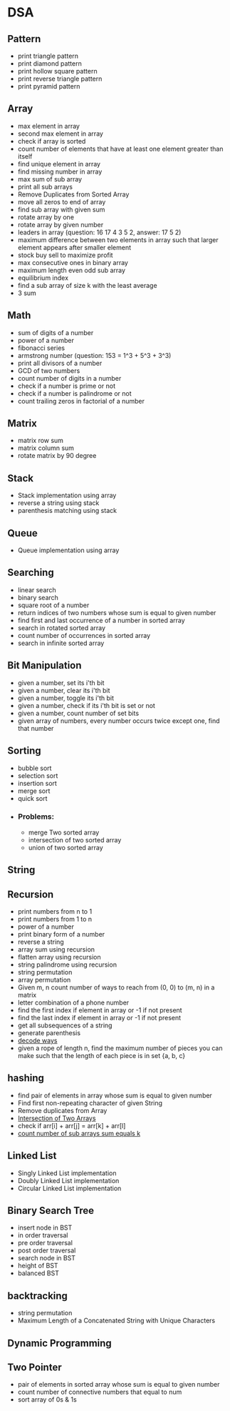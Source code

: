 # DSA

## Pattern
* print triangle pattern
* print diamond pattern
* print hollow square pattern
* print reverse triangle pattern
* print pyramid pattern

## Array
* max element in array
* second max element in array
* check if array is sorted
* count number of elements that have at least one element greater than itself
* find unique element in array
* find missing number in array
* max sum of sub array
* print all sub arrays
* Remove Duplicates from Sorted Array
* move all zeros to end of array
* find sub array with given sum
* rotate array by one
* rotate array by given number
* leaders in array (question: 16 17 4 3 5 2, answer: 17 5 2)
* maximum difference between two elements in array such that larger element appears after smaller element
* stock buy sell to maximize profit
* max consecutive ones in binary array
* maximum length even odd sub array
* equilibrium index
* find a sub array of size k with the least average
* 3 sum

## Math
* sum of digits of a number
* power of a number
* fibonacci series
* armstrong number (question: 153 = 1^3 + 5^3 + 3^3)
* print all divisors of a number
* GCD of two numbers
* count number of digits in a number
* check if a number is prime or not
* check if a number is palindrome or not
* count trailing zeros in factorial of a number

## Matrix
* matrix row sum
* matrix column sum
* rotate matrix by 90 degree

## Stack
* Stack implementation using array
* reverse a string using stack
* parenthesis matching using stack

## Queue
* Queue implementation using array

## Searching
* linear search
* binary search
* square root of a number
* return indices of two numbers whose sum is equal to given number
* find first and last occurrence of a number in sorted array
* search in rotated sorted array
* count number of occurrences in sorted array
* search in infinite sorted array

## Bit Manipulation
* given a number, set its i'th bit
* given a number, clear its i'th bit
* given a number, toggle its i'th bit
* given a number, check if its i'th bit is set or not
* given a number, count number of set bits
* given array of numbers, every number occurs twice except one, find that number

## Sorting
* bubble sort
* selection sort
* insertion sort
* merge sort
* quick sort
* ### Problems:
    * merge Two sorted array
    * intersection of two sorted array
    * union of two sorted array

## String

## Recursion
* print numbers from n to 1
* print numbers from 1 to n
* power of a number
* print binary form of a number
* reverse a string
* array sum using recursion
* flatten array using recursion
* string palindrome using recursion
* string permutation
* array permutation
* Given m, n count number of ways to reach from (0, 0) to (m, n) in a matrix
* letter combination of a phone number
* find the first index if element in array or -1 if not present
* find the last index if element in array or -1 if not present
* get all subsequences of a string
* generate parenthesis
* [decode ways](https://leetcode.com/problems/decode-ways/description/)
* given a rope of length n, find the maximum number of pieces you can make such that the length of each piece is in set {a, b, c}


## hashing
* find pair of elements in array whose sum is equal to given number
* Find first non-repeating character of given String
* Remove duplicates from Array
* [Intersection of Two Arrays](https://leetcode.com/problems/intersection-of-two-arrays/description/)
* check if arr[i] + arr[j] = arr[k] + arr[l]
* [count number of sub arrays sum equals k](https://leetcode.com/problems/subarray-sum-equals-k/description/)


## Linked List
* Singly Linked List implementation
* Doubly Linked List implementation
* Circular Linked List implementation

## Binary Search Tree
* insert node in BST
* in order traversal
* pre order traversal
* post order traversal
* search node in BST
* height of BST
* balanced BST

## backtracking
* string permutation
* Maximum Length of a Concatenated String with Unique Characters

## Dynamic Programming

## Two Pointer
* pair of elements in sorted array whose sum is equal to given number
* count number of connective numbers that equal to num
* sort array of 0s & 1s
